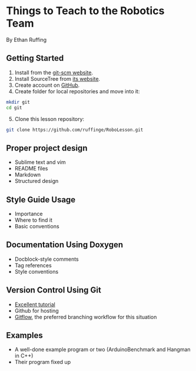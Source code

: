 Things to Teach to the Robotics Team
====================================
By Ethan Ruffing

Getting Started
--------------
1. Install from the [git-scm website](http://git-scm.com/download/mac).
2. Install SourceTree from [its website](http://www.sourcetreeapp.com/).
3. Create account on [GitHub](https://github.com/).
4. Create folder for local repositories and move into it:
```sh
mkdir git
cd git
```
5. Clone this lesson repository:
```sh
git clone https://github.com/ruffinge/RoboLesson.git
```

Proper project design
---------------------
* Sublime text and vim
* README files
* Markdown
* Structured design

Style Guide Usage
-----------------
* Importance
* Where to find it
* Basic conventions

Documentation Using Doxygen
---------------------------
* Docblock-style comments
* Tag references
* Style conventions

Version Control Using Git
-------------------------
* [Excellent tutorial](https://www.atlassian.com/git/tutorials/setting-up-a-repository)
* Github for hosting
* [Gitflow](http://nvie.com/posts/a-successful-git-branching-model/), the
  preferred branching workflow for this situation

Examples
--------
* A well-done example program or two (ArduinoBenchmark and Hangman in C++)
* Their program fixed up
